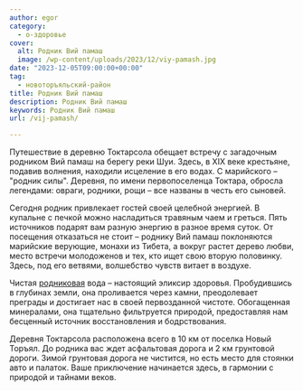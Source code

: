 ```yaml
---
author: egor
category:
  - о-здоровье
cover:
  alt: Родник Вий памаш
  image: /wp-content/uploads/2023/12/viy-pamash.jpg
date: "2023-12-05T09:00:00+00:00"
tag:
  - новоторъяльский-район
title: Родник Вий памаш
description: Родник Вий памаш
keywords: Родник Вий памаш
url: /vij-pamash/

---
```

Путешествие в деревню Токтарсола обещает встречу с загадочным родником Вий памаш на берегу реки Шуи. Здесь, в XIX веке крестьяне, подавив волнения, находили исцеление в его водах. С марийского – "родник силы". Деревня, по имени первопоселенца Токтара, обросла легендами: овраги, родники, рощи – все названы в честь его сыновей.

Сегодня родник привлекает гостей своей целебной энергией. В купальне с печкой можно насладиться травяным чаем и греться. Пять источников подарят вам разную энергию в разное время суток. От посещения отказаться не стоит – роднику Вий памаш поклоняются марийские верующие, монахи из Тибета, а вокруг растет дерево любви, место встречи молодоженов и тех, кто ищет свою вторую половинку. Здесь, под его ветвями, волшебство чувств витает в воздухе.

Чистая [родниковая](/green-key/) вода – настоящий эликсир здоровья. Пробудившись в глубинах земли, она проливается через камни, преодолевает преграды и достигает нас в своей первозданной чистоте. Обогащенная минералами, она тщательно фильтруется природой, предоставляя нам бесценный источник восстановления и бодрствования.

Деревня Токтарсола расположена всего в 10 км от поселка Новый Торъял. До родника вас ждет асфальтовая дорога и 2 км грунтовой дороги. Зимой грунтовая дорога не чистится, но есть место для стоянки авто и палаток. Ваше приключение начинается здесь, в гармонии с природой и тайнами веков.
